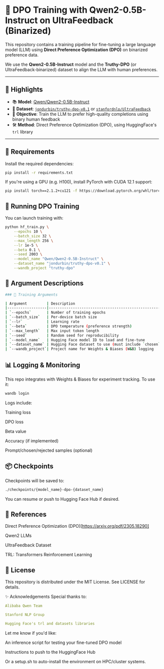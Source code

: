 # 🔧 DPO Training with Qwen2-0.5B-Instruct on UltraFeedback (Binarized)

This repository contains a training pipeline for fine-tuning a large language model (LLM) using **Direct Preference Optimization (DPO)** on binarized preference data.

We use the **Qwen2-0.5B-Instruct** model and the **Truthy-DPO** (or UltraFeedback-binarized) dataset to align the LLM with human preferences.

---

## 📌 Highlights

- 📚 **Model**: [Qwen/Qwen2-0.5B-Instruct](https://huggingface.co/Qwen/Qwen2-0.5B-Instruct)
- 🧾 **Dataset**: [`jondurbin/truthy-dpo-v0.1`](https://huggingface.co/datasets/jondurbin/truthy-dpo-v0.1) or [`stanfordnlp/UltraFeedback`](https://huggingface.co/datasets/stanfordnlp/UltraFeedback)
- 🧠 **Objective**: Train the LLM to prefer high-quality completions using binary human feedback
- 🛠️ **Method**: Direct Preference Optimization (DPO), using HuggingFace's `trl` library

---

## 🧱 Requirements

Install the required dependencies:

```bash
pip install -r requirements.txt
```
If you're using a GPU (e.g. H100), install PyTorch with CUDA 12.1 support:
```bash
pip install torch==2.1.2+cu121 -f https://download.pytorch.org/whl/torch_stable.html
```
## 🚀 Running DPO Training
You can launch training with:
```bash
python hf_train.py \
    --epochs 10 \
    --batch_size 32 \
    --max_length 256 \
    --lr 1e-5 \
    --beta 0.1 \
    --seed 2003 \
    --model_name "Qwen/Qwen2-0.5B-Instruct" \
    --dataset_name "jondurbin/truthy-dpo-v0.1" \
    --wandb_project "truthy-dpo"
```

## 🔧 Argument Descriptions
```bash
### 🧾 Training Arguments

| Argument         | Description                                                   |
|------------------|---------------------------------------------------------------|
| `--epochs`       | Number of training epochs                                     |
| `--batch_size`   | Per-device batch size                                         |
| `--lr`           | Learning rate                                                 |
| `--beta`         | DPO temperature (preference strength)                         |
| `--max_length`   | Max input token length                                        |
| `--seed`         | Random seed for reproducibility                               |
| `--model_name`   | Hugging Face model ID to load and fine-tune                   |
| `--dataset_name` | Hugging Face dataset to use (must include `chosen` & `rejected`) |
| `--wandb_project`| Project name for Weights & Biases (W&B) logging               |
```
## 📊 Logging & Monitoring
This repo integrates with Weights & Biases for experiment tracking. To use it:
```bash
wandb login
```
Logs include:

Training loss

DPO loss

Beta value

Accuracy (if implemented)

Prompt/chosen/rejected samples (optional)

## 📦 Checkpoints
Checkpoints will be saved to:
```bash
./checkpoints/{model_name}-dpo-{dataset_name}
```
You can resume or push to Hugging Face Hub if desired.

## 🧠 References
Direct Preference Optimization (DPO)[https://arxiv.org/pdf/2305.18290]

Qwen2 LLMs

UltraFeedback Dataset

TRL: Transformers Reinforcement Learning

## 📜 License
This repository is distributed under the MIT License. See LICENSE for details.

✨ Acknowledgements
Special thanks to:
```yaml
Alibaba Qwen Team

Stanford NLP Group

Hugging Face's trl and datasets libraries
```
Let me know if you'd like:

An inference script for testing your fine-tuned DPO model

Instructions to push to the HuggingFace Hub

Or a setup.sh to auto-install the environment on HPC/cluster systems.



